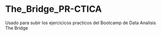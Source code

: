 # The_Bridge_PR-CTICA
Usado para subir los ejercicicos practicos del Bootcamp de Data Analisis The Bridge
